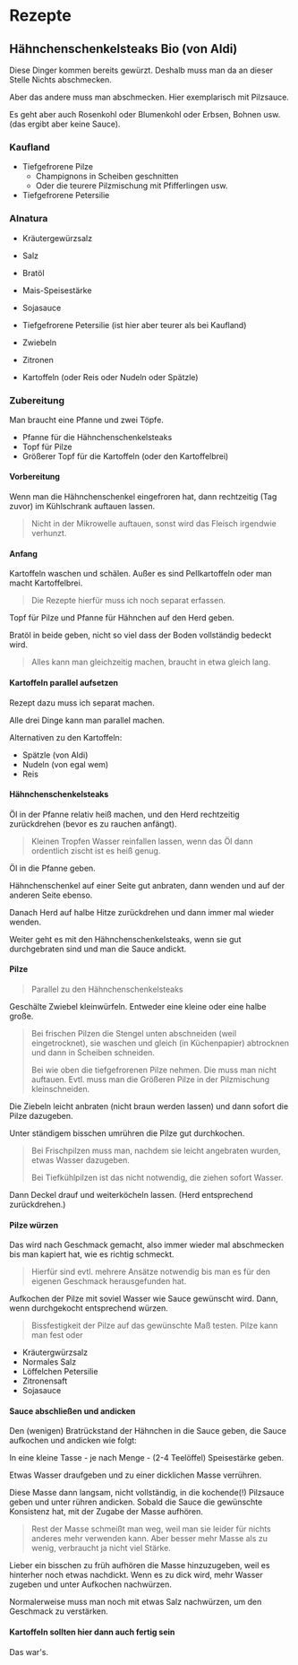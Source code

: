 # Rezepte

## Hähnchenschenkelsteaks Bio (von Aldi)

Diese Dinger kommen bereits gewürzt.  Deshalb muss man da an dieser Stelle Nichts abschmecken.

Aber das andere muss man abschmecken.  Hier exemplarisch mit Pilzsauce.

Es geht aber auch Rosenkohl oder Blumenkohl oder Erbsen, Bohnen usw. (das ergibt aber keine Sauce).


### Kaufland

- Tiefgefrorene Pilze
  - Champignons in Scheiben geschnitten
  - Oder die teurere Pilzmischung mit Pfifferlingen usw.
- Tiefgefrorene Petersilie

### Alnatura

- Kräutergewürzsalz
- Salz
- Bratöl
- Mais-Speisestärke
- Sojasauce
- Tiefgefrorene Petersilie (ist hier aber teurer als bei Kaufland)

- Zwiebeln
- Zitronen
- Kartoffeln (oder Reis oder Nudeln oder Spätzle)


### Zubereitung

Man braucht eine Pfanne und zwei Töpfe.

- Pfanne für die Hähnchenschenkelsteaks
- Topf für Pilze
- Größerer Topf für die Kartoffeln (oder den Kartoffelbrei)

#### Vorbereitung

Wenn man die Hähnchenschenkel eingefroren hat, dann rechtzeitig (Tag zuvor) im Kühlschrank auftauen lassen.

> Nicht in der Mikrowelle auftauen, sonst wird das Fleisch irgendwie verhunzt.

#### Anfang

Kartoffeln waschen und schälen.  Außer es sind Pellkartoffeln oder man macht Kartoffelbrei.

> Die Rezepte hierfür muss ich noch separat erfassen.

Topf für Pilze und Pfanne für Hähnchen auf den Herd geben.

Bratöl in beide geben, nicht so viel dass der Boden vollständig bedeckt wird.

> Alles kann man gleichzeitig machen, braucht in etwa gleich lang.


#### Kartoffeln parallel aufsetzen

Rezept dazu muss ich separat machen.

Alle drei Dinge kann man parallel machen.

Alternativen zu den Kartoffeln:

- Spätzle (von Aldi)
- Nudeln (von egal wem)
- Reis


#### Hähnchenschenkelsteaks

Öl in der Pfanne relativ heiß machen, und den Herd rechtzeitig zurückdrehen (bevor es zu rauchen anfängt).

> Kleinen Tropfen Wasser reinfallen lassen, wenn das Öl dann ordentlich zischt ist es heiß genug.

Öl in die Pfanne geben.

Hähnchenschenkel auf einer Seite gut anbraten, dann wenden und auf der anderen Seite ebenso.

Danach Herd auf halbe Hitze zurückdrehen und dann immer mal wieder wenden.

Weiter geht es mit den Hähnchenschenkelsteaks, wenn sie gut durchgebraten sind und man die Sauce andickt.


#### Pilze

> Parallel zu den Hähnchenschenkelsteaks

Geschälte Zwiebel kleinwürfeln.  Entweder eine kleine oder eine halbe große.

> Bei frischen Pilzen die Stengel unten abschneiden (weil eingetrocknet),
> sie waschen und gleich (in Küchenpapier) abtrocknen und dann in Scheiben schneiden.
>
> Bei wie oben die tiefgefrorenen Pilze nehmen.  Die muss man nicht auftauen.
> Evtl. muss man die Größeren Pilze in der Pilzmischung kleinschneiden.

Die Ziebeln leicht anbraten (nicht braun werden lassen) und dann sofort die Pilze dazugeben.

Unter ständigem bisschen umrühren die Pilze gut durchkochen.

> Bei Frischpilzen muss man, nachdem sie leicht angebraten wurden, etwas Wasser dazugeben.
>
> Bei Tiefkühlpilzen ist das nicht notwendig, die ziehen sofort Wasser.

Dann Deckel drauf und weiterköcheln lassen.  (Herd entsprechend zurückdrehen.)


#### Pilze würzen

Das wird nach Geschmack gemacht, also immer wieder mal abschmecken bis man kapiert hat, wie es richtig schmeckt.

> Hierfür sind evtl. mehrere Ansätze notwendig bis man es für den eigenen Geschmack herausgefunden hat.

Aufkochen der Pilze mit soviel Wasser wie Sauce gewünscht wird.  Dann, wenn durchgekocht entsprechend würzen.

> Bissfestigkeit der Pilze auf das gewünschte Maß testen.  Pilze kann man fest oder 

- Kräutergwürzsalz
- Normales Salz
- Löffelchen Petersilie
- Zitronensaft
- Sojasauce


#### Sauce abschließen und andicken

Den (wenigen) Bratrückstand der Hähnchen in die Sauce geben, die Sauce aufkochen und andicken wie folgt:

In eine kleine Tasse - je nach Menge - (2-4 Teelöffel) Speisestärke geben.

Etwas Wasser draufgeben und zu einer dicklichen Masse verrühren.

Diese Masse dann langsam, nicht vollständig, in die kochende(!) Pilzsauce geben und unter rühren andicken.
Sobald die Sauce die gewünschte Konsistenz hat, mit der Zugabe der Masse aufhören.

> Rest der Masse schmeißt man weg, weil man sie leider für nichts anderes mehr verwenden kann.
> Aber besser mehr Masse als zu wenig, verbraucht ja nicht viel Stärke.

Lieber ein bisschen zu früh aufhören die Masse hinzuzugeben, weil es hinterher noch etwas nachdickt.
Wenn es zu dick wird, mehr Wasser zugeben und unter Aufkochen nachwürzen.

Normalerweise muss man noch mit etwas Salz nachwürzen, um den Geschmack zu verstärken.


#### Kartoffeln sollten hier dann auch fertig sein

Das war's.
